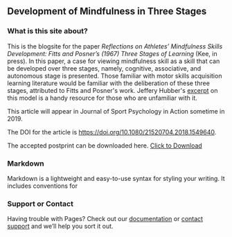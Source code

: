 ## Development of Mindfulness in Three Stages 

### What is this site about?
This is the blogsite for the paper *Reflections on Athletes’ Mindfulness Skills Development: Fitts and Posner’s (1967) Three Stages of Learning* (Kee, in press). In this paper, a case for viewing mindfulness skill as a skill that can be developed over three stages, namely, cognitive, associative, and autonomous stage is presented. Those familiar with motor skills acquisition learning literature would be familiar with the deliberation of these three stages, attributed to Fitts and Posner's work. Jeffery Hubber's [excerpt](https://us.humankinetics.com/blogs/excerpt/understanding-motor-learning-stages-improves-skill-instruction) on this model is a handy resource for those who are unfamiliar with it.   

This article will appear in Journal of Sport Psychology in Action sometime in 2019. 

The DOI for the article is https://doi.org/10.1080/21520704.2018.1549640. 

The accepted postprint can be downloaded here. <a href="myFile.js" download>Click to Download</a> 

### Markdown

Markdown is a lightweight and easy-to-use syntax for styling your writing. It includes conventions for

### Support or Contact

Having trouble with Pages? Check out our [documentation](https://help.github.com/categories/github-pages-basics/) or [contact support](https://github.com/contact) and we’ll help you sort it out.
